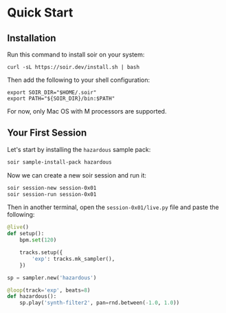 # Quick Start

## Installation

Run this command to install soir on your system:

```
curl -sL https://soir.dev/install.sh | bash
```

Then add the following to your shell configuration:

```
export SOIR_DIR="$HOME/.soir"
export PATH="${SOIR_DIR}/bin:$PATH"
```

For now, only Mac OS with M processors are supported.
            
## Your First Session

Let's start by installing the `hazardous` sample pack:

```sh
soir sample-install-pack hazardous
```

Now we can create a new soir session and run it:
    
```sh
soir session-new session-0x01
soir session-run session-0x01
```

Then in another terminal, open the `session-0x01/live.py` file and paste the following:

```python
@live()
def setup():
    bpm.set(120)

    tracks.setup({
        'exp': tracks.mk_sampler(),
    })

sp = sampler.new('hazardous')

@loop(track='exp', beats=8)
def hazardous():
    sp.play('synth-filter2', pan=rnd.between(-1.0, 1.0))
```
